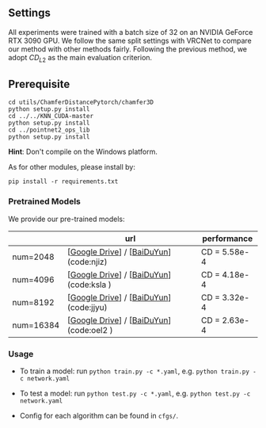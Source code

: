 ## Settings

All experiments were trained with a batch size of 32 on an NVIDIA GeForce RTX 3090 GPU. We follow the same split settings with VRCNet to compare our method with other methods fairly. Following the previous method, we adopt $CD_{L2}$ as the main evaluation criterion.

## Prerequisite

```shell
cd utils/ChamferDistancePytorch/chamfer3D
python setup.py install
cd ../../KNN_CUDA-master
python setup.py install
cd ../pointnet2_ops_lib
python setup.py install
```

**Hint**: Don't compile on the Windows platform.

As for other modules, please install by:

```shell
pip install -r requirements.txt
```

### Pretrained Models

We provide our pre-trained models:

|           | url                                                          | performance  |
| --------- | ------------------------------------------------------------ | ------------ |
| num=2048  | [[Google Drive](https://drive.google.com/file/d/1Ke16BbhRpdAMnMi9Tw9PVZw8tDO1Gbbu/view?usp=drive_link)] / [[BaiDuYun](https://pan.baidu.com/s/1Y0wpvVgdGG93I3R_yKy9lA?pwd=njiz )] (code:njiz) | CD = 5.58e-4 |
| num=4096  | [[Google Drive](https://drive.google.com/file/d/1i9Tj0_g9wx-yzn--CisfhPOZG4_jfm64/view?usp=drive_link)] / [[BaiDuYun](https://pan.baidu.com/s/1S0o_56wjU6aCRo_qFYs0FA?pwd=ksla)] (code:ksla ) | CD = 4.18e-4 |
| num=8192  | [[Google Drive](https://drive.google.com/file/d/1Bh7L19ZWcfNusJ-ysC8I2Rd5NwItlyL3/view?usp=drive_link)]  / [[BaiDuYun](https://pan.baidu.com/s/1jRjclghgzzzQhuTbtjYRAw?pwd=jjyu)] (code:jjyu) | CD = 3.32e-4 |
| num=16384 | [[Google Drive](https://drive.google.com/file/d/10mN6yB2cdTPw4l1KzJYrFHY97449tuYb/view?usp=drive_link)]  / [[BaiDuYun](https://pan.baidu.com/s/1o7eFscs3e-kZoKQBbbrUeA?pwd=oel2)] (code:oel2 ) | CD = 2.63e-4 |

### Usage
+ To train a model: run `python train.py -c *.yaml`, e.g. `python train.py -c network.yaml`

+ To test a model: run `python test.py -c *.yaml`, e.g. `python test.py -c network.yaml`

+ Config for each algorithm can be found in `cfgs/`.

   





